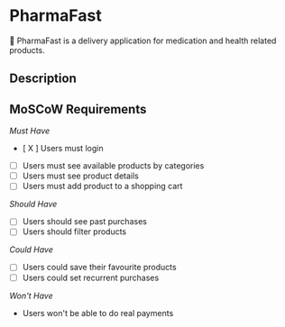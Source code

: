 # PharmaFast
💊 PharmaFast is a delivery application for medication and health related products.

## Description



## MoSCoW Requirements

*Must Have*
- [ X ] Users must login
- [ ] Users must see available products by categories
- [ ] Users must see product details
- [ ] Users must add product to a shopping cart

*Should Have*
- [ ] Users  should see past purchases
- [ ] Users should filter products

*Could Have*
- [ ] Users could save their favourite products
- [ ] Users could set recurrent purchases

*Won't Have*
- Users won't be able to do real payments

